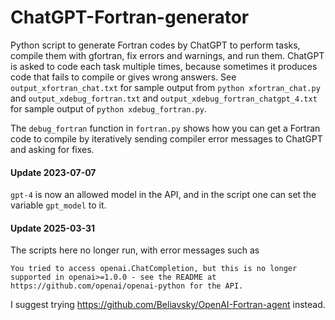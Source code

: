 # ChatGPT-Fortran-generator
Python script to generate Fortran codes by ChatGPT to perform tasks, compile them with gfortran, fix errors and warnings, and run them. ChatGPT is asked to code each task multiple times, because sometimes it produces code that fails to compile or gives wrong answers. See `output_xfortran_chat.txt` for sample output from `python xfortran_chat.py` and `output_xdebug_fortran.txt` and `output_xdebug_fortran_chatgpt_4.txt` for sample output of `python xdebug_fortran.py`.

The `debug_fortran` function in `fortran.py` shows how you can get a Fortran code to compile by iteratively sending compiler error messages
to ChatGPT and asking for fixes.

#### Update 2023-07-07
`gpt-4` is now an allowed model in the API, and in the script one can set the variable `gpt_model` to it.

#### Update 2025-03-31
The scripts here no longer run, with error messages such as

```
You tried to access openai.ChatCompletion, but this is no longer supported in openai>=1.0.0 - see the README at https://github.com/openai/openai-python for the API.
```
I suggest trying https://github.com/Beliavsky/OpenAI-Fortran-agent instead.

